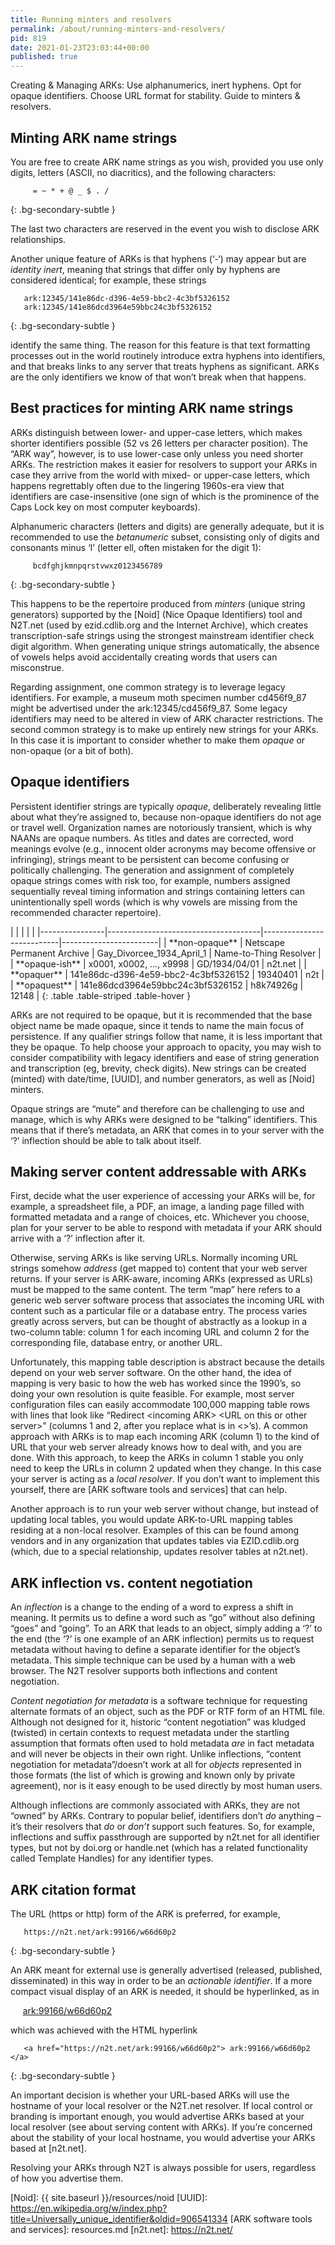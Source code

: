 ```yaml
---
title: Running minters and resolvers
permalink: /about/running-minters-and-resolvers/
pid: 819
date: 2021-01-23T23:03:44+00:00
published: true
---
```


Creating & Managing ARKs: Use alphanumerics, inert hyphens. Opt for opaque identifiers. Choose URL format for stability. Guide to minters & resolvers.

<!--more-->

## Minting ARK name strings

You are free to create ARK name strings as you wish, provided you use only
digits, letters (ASCII, no diacritics), and the following characters:

         = ~ * + @ _ $ . /
{: .bg-secondary-subtle }

The last two characters are reserved in the event you wish to disclose ARK
relationships.

Another unique feature of ARKs is that hyphens (‘-‘) may appear but are
*identity inert*, meaning that strings that differ only by hyphens are
considered identical; for example, these strings

       ark:12345/141e86dc-d396-4e59-bbc2-4c3bf5326152
       ark:12345/141e86dcd3964e59bbc24c3bf5326152
{: .bg-secondary-subtle }

identify the same thing. The reason for this feature is that text formatting
processes out in the world routinely introduce extra hyphens into identifiers,
and that breaks links to any server that treats hyphens as significant. ARKs
are the only identifiers we know of that won’t break when that happens.

## Best practices for minting ARK name strings

ARKs distinguish between lower- and upper-case letters, which makes shorter
identifiers possible (52 vs 26 letters per character position). The “ARK way”,
however, is to use lower-case only unless you need shorter ARKs. The
restriction makes it easier for resolvers to support your ARKs in case they
arrive from the world with mixed- or upper-case letters, which happens
regrettably often due to the lingering 1960s-era view that identifiers are
case-insensitive (one sign of which is the prominence of the Caps Lock key on
most computer keyboards).

Alphanumeric characters (letters and digits) are generally adequate, but it is
recommended to use the *betanumeric* subset, consisting only of digits and
consonants minus ‘l’ (letter ell, often mistaken for the digit 1):

         bcdfghjkmnpqrstvwxz0123456789
{: .bg-secondary-subtle }

This happens to be the repertoire produced from *minters* (unique string
generators) supported by the [Noid] (Nice Opaque Identifiers) tool and N2T.net
(used by ezid.cdlib.org and the Internet Archive), which creates
transcription-safe strings using the strongest mainstream identifier check
digit algorithm. When generating unique strings automatically, the absence of
vowels helps avoid accidentally creating words that users can misconstrue.

Regarding assignment, one common strategy is to leverage legacy identifiers.
For example, a museum moth specimen number cd456f9_87 might be advertised
under the ark:12345/cd456f9_87. Some legacy identifiers may need to be
altered in view of ARK character restrictions. The second common strategy is
to make up entirely new strings for your ARKs. In this case it is important to
consider whether to make them *opaque* or non-opaque (or a bit of both).

## Opaque identifiers

Persistent identifier strings are typically *opaque*, deliberately revealing
little about what they’re assigned to, because non-opaque identifiers do not
age or travel well. Organization names are notoriously transient, which is why
NAANs are opaque numbers. As titles and dates are corrected, word meanings
evolve (e.g., innocent older acronyms may become offensive or infringing),
strings meant to be persistent can become confusing or politically
challenging. The generation and assignment of completely opaque strings comes
with risk too, for example, numbers assigned sequentially reveal timing
information and strings containing letters can unintentionally spell words
(which is why vowels are missing from the recommended character repertoire).

<div class="table-responsive" markdown=1>
|                |                                      |                           |                        |
|----------------|--------------------------------------|---------------------------|------------------------|
| **non-opaque** | Netscape Permanent Archive           | Gay_Divorcee_1934_April_1 | Name-to-Thing Resolver |
| **opaque-ish** | x0001, x0002, …, x9998               | GD/1934/04/01             | n2t.net                |
| **opaquer**    | 141e86dc-d396-4e59-bbc2-4c3bf5326152 | 19340401                  | n2t                    |
| **opaquest**   | 141e86dcd3964e59bbc24c3bf5326152     | h8k74926g                 | 12148                  |
{: .table .table-striped .table-hover }
</div>

ARKs are not required to be opaque, but it is recommended that the base object
name be made opaque, since it tends to name the main focus of persistence. If
any qualifier strings follow that name, it is less important that they be
opaque. To help choose your approach to opacity, you may wish to consider
compatibility with legacy identifiers and ease of string generation and
transcription (eg, brevity, check digits). New strings can be created (minted)
with date/time, [UUID], and number generators, as well as [Noid] minters.

Opaque strings are “mute” and therefore can be challenging to use and manage,
which is why ARKs were designed to be “talking” identifiers. This means that
if there’s metadata, an ARK that comes in to your server with the ‘?’
inflection should be able to talk about itself.

## Making server content addressable with ARKs

First, decide what the user experience of accessing your ARKs will be, for
example, a spreadsheet file, a PDF, an image, a landing page filled with
formatted metadata and a range of choices, etc. Whichever you choose, plan for
your server to be able to respond with metadata if your ARK should arrive with
a ‘?’ inflection after it.

Otherwise, serving ARKs is like serving URLs. Normally incoming URL strings
somehow *address* (get mapped to) content that your web server returns. If
your server is ARK-aware, incoming ARKs (expressed as URLs) must be mapped to
the same content. The term “map” here refers to a generic web server software
process that associates the incoming URL with content such as a particular
file or a database entry. The process varies greatly across servers, but can
be thought of abstractly as a lookup in a two-column table: column 1 for each
incoming URL and column 2 for the corresponding file, database entry, or
another URL.

Unfortunately, this mapping table description is abstract because the details
depend on your web server software. On the other hand, the idea of mapping is
very basic to how the web has worked since the 1990’s, so doing your own
resolution is quite feasible. For example, most server configuration files can
easily accommodate 100,000 mapping table rows with lines that look like
“Redirect &lt;incoming ARK&gt; &lt;URL on this or other server&gt;” (columns 1
and 2, after you replace what is in &lt;&gt;’s). A common approach with ARKs
is to map each incoming ARK (column 1) to the kind of URL that your web server
already knows how to deal with, and you are done. With this approach, to keep
the ARKs in column 1 stable you only need to keep the URLs in column 2 updated
when they change. In this case your server is acting as a *local resolver*. If
you don’t want to implement this yourself, there are [ARK software tools and
services] that can help.

Another approach is to run your web server without change, but instead of
updating local tables, you would update ARK-to-URL mapping tables residing at
a non-local resolver. Examples of this can be found among vendors and in any
organization that updates tables via EZID.cdlib.org (which, due to a special
relationship, updates resolver tables at n2t.net).

## ARK inflection vs. content negotiation

An *inflection* is a change to the ending of a word to express a shift in
meaning. It permits us to define a word such as “go” without also defining
“goes” and “going”. To an ARK that leads to an object, simply adding a ‘?’ to
the end (the ‘?’ is one example of an ARK inflection) permits us to request
metadata without having to define a separate identifier for the object’s
metadata. This simple technique can be used by a human with a web browser. The
N2T resolver supports both inflections and content negotiation.

*Content negotiation for metadata* is a software technique for requesting
alternate formats of an object, such as the PDF or RTF form of an HTML file.
Although not designed for it, historic “content negotiation” was kludged
(twisted) in certain contexts to request metadata under the startling
assumption that formats often used to hold metadata *are* in fact metadata and
will never be objects in their own right. Unlike inflections, “content
negotiation for metadata”/doesn’t work at all for *objects* represented in
those formats (the list of which is growing and known only by private
agreement), nor is it easy enough to be used directly by most human users.

Although inflections are commonly associated with ARKs, they are not “owned”
by ARKs. Contrary to popular belief, identifiers don’t *do* anything – it’s
their resolvers that *do* or *don’t* support such features. So, for example,
inflections and suffix passthrough are supported by n2t.net for all identifier
types, but not by doi.org or handle.net (which has a related functionality
called Template Handles) for any identifier types.

## ARK citation format

The URL (https or http) form of the ARK is preferred, for example,

       https://n2t.net/ark:99166/w66d60p2
{: .bg-secondary-subtle }

An ARK meant for external use is generally advertised (released, published,
disseminated) in this way in order to be an *actionable* *identifier*. If a
more compact visual display of an ARK is needed, it should be hyperlinked,
as in

&nbsp;&nbsp;&nbsp;&nbsp; <a href="https://n2t.net/ark:99166/w66d60p2"> ark:99166/w66d60p2 </a>

which was achieved with the HTML hyperlink

       <a href="https://n2t.net/ark:99166/w66d60p2"> ark:99166/w66d60p2 </a>
{: .bg-secondary-subtle }

An important decision is whether your URL-based ARKs will use the hostname of
your local resolver or the N2T.net resolver. If local control or branding is
important enough, you would advertise ARKs based at your local resolver (see
about serving content with ARKs). If you’re concerned about the stability of
your local hostname, you would advertise your ARKs based at [n2t.net].

Resolving your ARKs through N2T is always possible for users, regardless of
how you advertise them.

[Noid]: {{ site.baseurl }}/resources/noid
[UUID]: https://en.wikipedia.org/w/index.php?title=Universally_unique_identifier&oldid=906541334
[ARK software tools and services]: resources.md
[n2t.net]: https://n2t.net/

